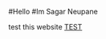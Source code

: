 #Hello 
#Im Sagar Neupane

test this website
 [TEST](https://sagarneupaneoaf.github.io/Test/podcast.xml)
